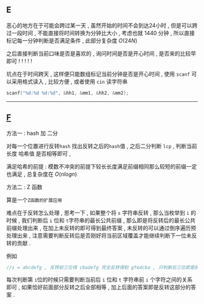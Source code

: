 ## E

恶心的地方在于可能会跨过某一天 , 虽然开始的时间不会到达24小时 , 但是可以跨过一段时间 , 不能直接将时间转换为分钟比大小 , 考虑也就 1440 分钟 , 所以直接标记每一分钟判断是否满足条件 , 此部分复杂度 $O(24N)$

之后直接判断当前口味是否是喜欢的 , 询问时间是否是开心时间 , 是否来的比较早 即可 ! ! ! ! ! 

坑点在于时间跨天 , 这样便只能数组标记当前分钟是否是开心时间 , 使用 `scanf` 可以采用格式读入 , 比较方便 , 或者使用 `cin` 读字符串

```cpp
scanf("%d:%d %d:%d", &hh1, &mm1, &hh2, &mm2);
```



---

## [F](https://ac.nowcoder.com/acm/contest/88392/F)

方法一 : hash 加 二分

对每一个位置进行反转`hash` 找出反转之后的`hash`值 , 之后二分判断 `lcp` , 判断当前长度 哈希值 是否相等即可 , 

满足哈希的前提 : 模数不冲突的前提下较长长度满足前缀相同那么较短的前缀一定也满足 , 总复杂度在 $O(nlogn)$



方法二 : Z 函数

算是一个`Z函数的扩展应用`

难点在于反转怎么处理 , 思考一下 , 如果整个将 `s` 字符串反转 , 那么当枚举到 `i` 的时候 , 我们判断后 `i` 位和 `t`字符串的最长公共前缀 , 那么即是将反转后的最长公共前缀处理出来 , 在加上未反转的即可得到最终答案 , 未反转的可以通过倒序遍历预处理出来 , 注意需要判断反转后是否刚好将当前区域覆盖才能继续判断下一位未反转的贡献 . 

例如 

```cpp
//s = abcdefg , 反转前三位得 cbadefg 完全反转得到 gfedcba , 只判断后三位即是前三位反转的情况 . 
```

每次判断第 `i`位的时候只需要判断当前后 `i` 位和 `t` 字符串前 `i` 个字符之间的关系即可 , 如果恰好前面部分反转之后全部相等 , 加上后面的答案即是反转这部分的答案 . 








